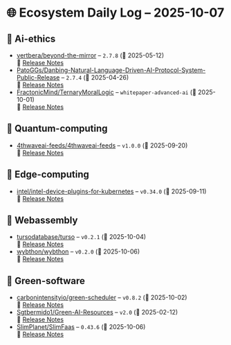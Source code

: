 # 🌐 Ecosystem Daily Log – 2025-10-07

## 🔹 Ai-ethics
- [vertbera/beyond-the-mirror](https://github.com/vertbera/beyond-the-mirror/releases/tag/2.7.8) – `2.7.8` (📅 2025-05-12)  
  🔗 [Release Notes](https://github.com/vertbera/beyond-the-mirror/releases/tag/2.7.8)
- [PatoGGs/Danbing-Natural-Language-Driven-AI-Protocol-System-Public-Release](https://github.com/PatoGGs/Danbing-Natural-Language-Driven-AI-Protocol-System-Public-Release/releases/tag/2.7.4) – `2.7.4` (📅 2025-04-26)  
  🔗 [Release Notes](https://github.com/PatoGGs/Danbing-Natural-Language-Driven-AI-Protocol-System-Public-Release/releases/tag/2.7.4)
- [FractonicMind/TernaryMoralLogic](https://github.com/FractonicMind/TernaryMoralLogic/releases/tag/whitepaper-advanced-ai) – `whitepaper-advanced-ai` (📅 2025-10-01)  
  🔗 [Release Notes](https://github.com/FractonicMind/TernaryMoralLogic/releases/tag/whitepaper-advanced-ai)

## 🔹 Quantum-computing
- [4thwaveai-feeds/4thwaveai-feeds](https://github.com/4thwaveai-feeds/4thwaveai-feeds/releases/tag/v1.0.0) – `v1.0.0` (📅 2025-09-20)  
  🔗 [Release Notes](https://github.com/4thwaveai-feeds/4thwaveai-feeds/releases/tag/v1.0.0)

## 🔹 Edge-computing
- [intel/intel-device-plugins-for-kubernetes](https://github.com/intel/intel-device-plugins-for-kubernetes/releases/tag/v0.34.0) – `v0.34.0` (📅 2025-09-11)  
  🔗 [Release Notes](https://github.com/intel/intel-device-plugins-for-kubernetes/releases/tag/v0.34.0)

## 🔹 Webassembly
- [tursodatabase/turso](https://github.com/tursodatabase/turso/releases/tag/v0.2.1) – `v0.2.1` (📅 2025-10-04)  
  🔗 [Release Notes](https://github.com/tursodatabase/turso/releases/tag/v0.2.1)
- [wybthon/wybthon](https://github.com/wybthon/wybthon/releases/tag/v0.2.0) – `v0.2.0` (📅 2025-10-06)  
  🔗 [Release Notes](https://github.com/wybthon/wybthon/releases/tag/v0.2.0)

## 🔹 Green-software
- [carbonintensityio/green-scheduler](https://github.com/carbonintensityio/green-scheduler/releases/tag/v0.8.2) – `v0.8.2` (📅 2025-10-02)  
  🔗 [Release Notes](https://github.com/carbonintensityio/green-scheduler/releases/tag/v0.8.2)
- [Sgtbermido1/Green-AI-Resources](https://github.com/Sgtbermido1/Green-AI-Resources/releases/tag/v2.0) – `v2.0` (📅 2025-02-12)  
  🔗 [Release Notes](https://github.com/Sgtbermido1/Green-AI-Resources/releases/tag/v2.0)
- [SlimPlanet/SlimFaas](https://github.com/SlimPlanet/SlimFaas/releases/tag/0.43.6) – `0.43.6` (📅 2025-10-06)  
  🔗 [Release Notes](https://github.com/SlimPlanet/SlimFaas/releases/tag/0.43.6)